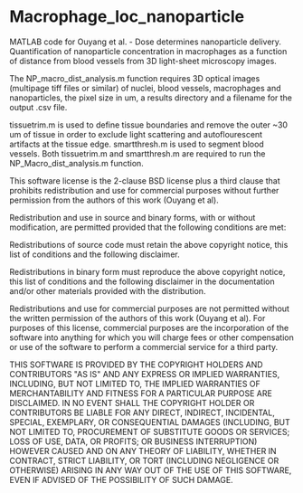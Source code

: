 # Macrophage_loc_nanoparticle
MATLAB code for Ouyang et al. - Dose determines nanoparticle delivery. Quantification of nanoparticle concentration in macrophages as a function of distance from blood vessels from 3D light-sheet microscopy images. 

The NP_macro_dist_analysis.m function requires 3D optical images (multipage tiff files or similar) of nuclei, blood vessels, macrophages and nanoparticles, the pixel size in um, a results directory and a filename for the output .csv file.

tissuetrim.m is used to define tissue boundaries and remove the outer ~30 um of tissue in order to exclude light scattering and autoflourescent artifacts at the tissue edge. smartthresh.m is used to segment blood vessels. Both tissuetrim.m and smartthresh.m are required to run the NP_Macro_dist_analysis.m function.




This software license is the 2-clause BSD license plus  a third clause that prohibits redistribution and use for commercial purposes without further permission from the authors of this work (Ouyang et al).

Redistribution and use in source and binary forms, with or without modification, are permitted provided that the following conditions are met:

Redistributions of source code must retain the above copyright notice, this list of conditions and the following disclaimer.

Redistributions in binary form must reproduce the above copyright notice, this list of conditions and the following disclaimer in the documentation and/or other materials provided with the distribution.

Redistributions and use for commercial purposes are not permitted without the written permission of the authors of this work (Ouyang et al). For purposes of this license, commercial purposes are the incorporation of the software into anything for which you will charge fees or other compensation or use of the software to perform a commercial service for a third party.

THIS SOFTWARE IS PROVIDED BY THE COPYRIGHT HOLDERS AND CONTRIBUTORS "AS IS" AND ANY EXPRESS OR IMPLIED WARRANTIES, INCLUDING, BUT NOT LIMITED TO, THE IMPLIED WARRANTIES OF MERCHANTABILITY AND FITNESS FOR A PARTICULAR PURPOSE ARE DISCLAIMED. IN NO EVENT SHALL THE COPYRIGHT HOLDER OR CONTRIBUTORS BE LIABLE FOR ANY DIRECT, INDIRECT, INCIDENTAL, SPECIAL, EXEMPLARY, OR CONSEQUENTIAL DAMAGES (INCLUDING, BUT NOT LIMITED TO, PROCUREMENT OF SUBSTITUTE GOODS OR SERVICES; LOSS OF USE, DATA, OR PROFITS; OR BUSINESS INTERRUPTION) HOWEVER CAUSED AND ON ANY THEORY OF LIABILITY, WHETHER IN CONTRACT, STRICT LIABILITY, OR TORT (INCLUDING NEGLIGENCE OR OTHERWISE) ARISING IN ANY WAY OUT OF THE USE OF THIS SOFTWARE, EVEN IF ADVISED OF THE POSSIBILITY OF SUCH DAMAGE.
